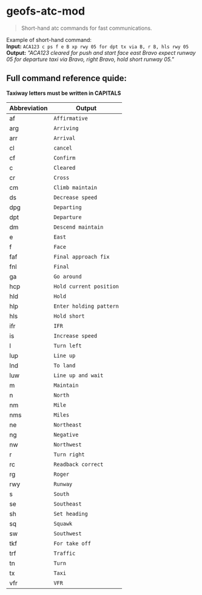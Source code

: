 # geofs-atc-mod
> Short-hand atc commands for fast communications.

Example of short-hand command:<br>
**Input:** `ACA123 c ps f e B xp rwy 05 for dpt tx via B, r B, hls rwy 05`<br>
**Output:** *"ACA123 cleared for push and start face east Bravo expect runway 05 for departure taxi via Bravo, right Bravo, hold short runway 05."*


## Full command reference quide:
**Taxiway letters must be written in CAPITALS**

| Abbreviation | Output                    |
|--------------|---------------------------|
| af           | `Affirmative`             |
| arg          | `Arriving`                |
| arr          | `Arrival`                 |
| cl           | `cancel`                  |
| cf           | `Confirm`                 |
| c            | `Cleared`                 |
| cr           | `Cross`                   |
| cm           | `Climb maintain`          |
| ds           | `Decrease speed`          |
| dpg          | `Departing`               |
| dpt          | `Departure`               |
| dm           | `Descend maintain`        |
| e            | `East`                    |
| f            | `Face`                    |
| faf          | `Final approach fix`      |
| fnl          | `Final`                   |
| ga           | `Go around`               |
| hcp          | `Hold current position`   |
| hld          | `Hold`                    |
| hlp          | `Enter holding pattern`   |
| hls          | `Hold short`              |
| ifr          | `IFR`                     |
| is           | `Increase speed`          |
| l            | `Turn left`               |
| lup          | `Line up`                 |
| lnd          | `To land`                 |
| luw          | `Line up and wait`        |
| m            | `Maintain`                |
| n            | `North`                   |
| nm           | `Mile`                    |
| nms          | `Miles`                   |
| ne           | `Northeast`               |
| ng           | `Negative`                |
| nw           | `Northwest`               |
| r            | `Turn right`              |
| rc           | `Readback correct`        |
| rg           | `Roger`                   |
| rwy          | `Runway`                  |
| s            | `South`                   |
| se           | `Southeast`               |
| sh           | `Set heading`             |
| sq           | `Squawk`                  |
| sw           | `Southwest`               |
| tkf          | `For take off`            |
| trf          | `Traffic`                 |
| tn           | `Turn`                    |
| tx           | `Taxi`                    |
| vfr          | `VFR`                     |
